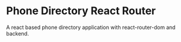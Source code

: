 # Phone Directory React Router
 A react based phone directory application with react-router-dom and backend.
